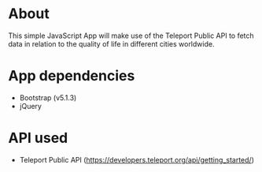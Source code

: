 # About
This simple JavaScript App will make use of the Teleport Public API to fetch data in relation to the quality of life in different cities worldwide.


# App dependencies
- Bootstrap (v5.1.3)
- jQuery


# API used
- Teleport Public API (https://developers.teleport.org/api/getting_started/)
